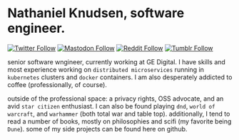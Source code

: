 # Nathaniel Knudsen, software engineer.
[![Twitter Follow](https://img.shields.io/badge/twitter-@stoicswe-9cf?logo=twitter)](https://twitter.com/stoicswe) [![Mastodon Follow](https://img.shields.io/badge/mastodon-@stoicswe-purple?logo=mastodon)](https://mastodon.social/@stoicswe) [![Reddit Follow](https://img.shields.io/badge/reddit-@kyyrell_-orange?logo=reddit)](https://www.reddit.com/user/kyyrell_) [![Tumblr Follow](https://img.shields.io/badge/tumblr-@stoicswe-black?logo=tumblr)](https://www.tumblr.com/stoicswe) 

senior software wngineer, currently working at GE Digital. I have skills and most experience working on `distributed microservices` running in `kubernetes` clusters and `docker` containers. I am also desperately addicted to coffee (professionally, of course).

outside of the professional space: a privacy rights, OSS advocate, and an avid `star citizen` enthusiast. I can also be found playing `dnd`, `world of warcraft`, and `warhammer` (both total war and table top). additionally, I tend to read a number of books, mostly on philosophies and scifi (my favorite being `Dune`). some of my side projects can be found here on github.
